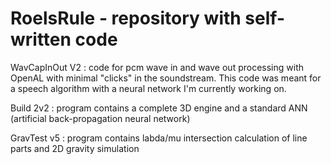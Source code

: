# RoelsRule - repository with self-written code

WavCapInOut V2 : code for pcm wave in and wave out processing with OpenAL with minimal "clicks" in the soundstream. This code was meant for a speech algorithm with a neural network I'm currently working on.

Build 2v2 : program contains a complete 3D engine and a standard ANN (artificial back-propagation neural network)

GravTest v5 : program contains labda/mu intersection calculation of line parts and 2D gravity simulation
